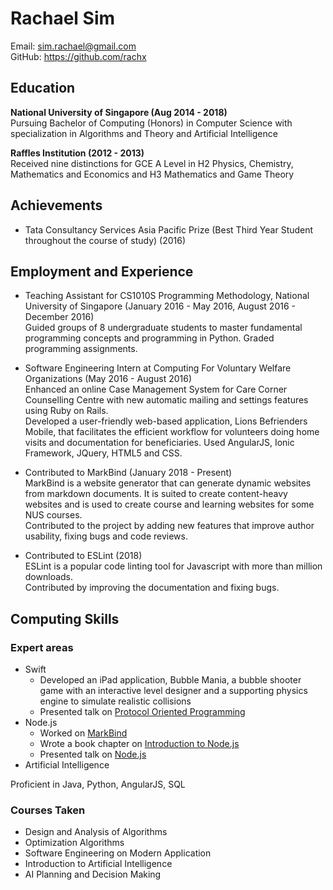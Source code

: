 # Rachael Sim

Email: sim.rachael@gmail.com  
GitHub: <https://github.com/rachx>  

## Education

__National University of Singapore (Aug 2014 - 2018)__  
Pursuing Bachelor of Computing (Honors) in Computer Science with specialization in Algorithms and Theory and Artificial Intelligence

__Raffles Institution (2012 - 2013)__  
Received nine distinctions for GCE A Level in H2 Physics, Chemistry, Mathematics and Economics and H3 Mathematics and Game Theory

## Achievements

* Tata Consultancy Services Asia Pacific Prize (Best Third Year Student throughout the course of study) (2016)

## Employment and Experience

* Teaching Assistant for CS1010S Programming Methodology, National University of Singapore (January 2016 - May 2016, August 2016 - December 2016)  
Guided groups of 8 undergraduate students to master fundamental programming concepts and programming in Python. Graded programming assignments.

* Software Engineering Intern at Computing For Voluntary Welfare Organizations (May 2016 - August 2016)  
Enhanced an online Case Management System for Care Corner Counselling Centre with new automatic mailing and settings features using Ruby on Rails.  
Developed a user-friendly web-based application, Lions Befrienders Mobile, that facilitates the efficient workflow for volunteers doing home visits and documentation for beneficiaries. Used AngularJS, Ionic Framework, JQuery, HTML5 and CSS.

* Contributed to MarkBind (January 2018 - Present)  
MarkBind is a website generator that can generate dynamic websites from markdown documents. It is suited to create content-heavy websites and is used to create course and learning websites for some NUS courses.  
Contributed to the project by adding new features that improve author usability, fixing bugs and code reviews.

* Contributed to ESLint (2018)  
ESLint is a popular code linting tool for Javascript with more than million downloads.  
Contributed by improving the documentation and fixing bugs.

## Computing Skills

### Expert areas
* Swift
  * Developed an iPad application, Bubble Mania, a bubble shooter game with an interactive level designer and a supporting physics engine to simulate realistic collisions
  * Presented talk on [Protocol Oriented Programming](https://github.com/nus-cs3281/2018/issues/6)
* Node.js
   * Worked on [MarkBind](https://github.com/MarkBind/markbind)
   * Wrote a book chapter on [Introduction to Node.js](https://github.com/se-edu/learningresources/blob/master/contents/node/nodejs.md)
   * Presented talk on [Node.js](https://github.com/nus-cs3281/2018/issues/90)
* Artificial Intelligence

Proficient in Java, Python, AngularJS, SQL  

### Courses Taken

* Design and Analysis of Algorithms
* Optimization Algorithms
* Software Engineering on Modern Application
* Introduction to Artificial Intelligence
* AI Planning and Decision Making
